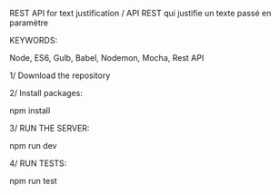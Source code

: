 REST API for text justification / API REST qui justifie un texte passé en paramètre

KEYWORDS: 

Node, ES6, Gulb, Babel, Nodemon, Mocha, Rest API

1/ Download the repository

2/ Install packages:

npm install

3/ RUN THE SERVER:

npm run dev

4/ RUN TESTS:

npm run test
